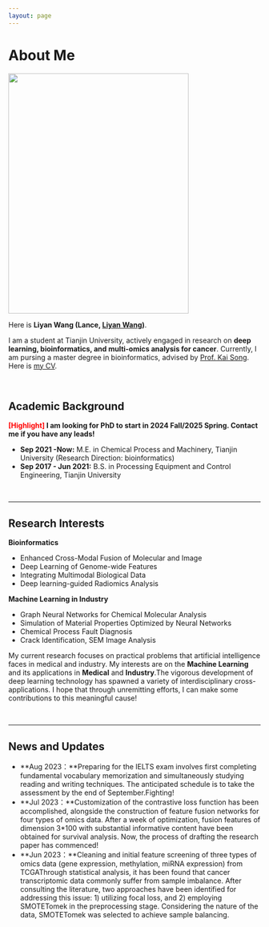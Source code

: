 ```yaml
---
layout: page
---
```


# About Me

<img src="https://Lilian-tju.github.io/lilian.jpg" class="floatpic" width="360" height="480">

Here is **Liyan Wang (Lance, [Liyan Wang](https://Lilian-tju.github.io/CV.pdf))**.

I am a student at Tianjin University, actively engaged in research on **deep learning, bioinformatics, and multi-omics analysis for cancer**. Currently, I am pursing a master degree in bioinformatics, advised by [Prof. Kai Song](https://www.researchgate.net/profile/Kai-Song-9). Here is [my CV](https://Lilian-tju.github.io/CV.pdf).

<br>

## Academic Background

**<font color='red'>[Highlight]</font> I am looking for PhD to start in 2024 Fall/2025 Spring. Contact me if you have any leads!**

- **Sep 2021 -Now:** M.E. in Chemical Process and Machinery, Tianjin University (Research Direction: bioinformatics)
- **Sep 2017 - Jun 2021:** B.S. in Processing Equipment and Control Engineering, Tianjin University

<br>

---

## Research Interests
 **Bioinformatics**
- Enhanced Cross-Modal Fusion of Molecular and Image
- Deep Learning of Genome-wide Features
- Integrating Multimodal Biological Data
- Deep learning-guided Radiomics Analysis

 **Machine Learning in Industry**
- Graph Neural Networks for Chemical Molecular Analysis
- Simulation of Material Properties Optimized by Neural Networks
- Chemical Process Fault Diagnosis
- Crack Identification, SEM Image Analysis


My current research focuses on practical problems that artificial intelligence faces in medical and industry. My interests are on the **Machine Learning** and its applications in **Medical** and **Industry**.The vigorous development of deep learning technology has spawned a variety of interdisciplinary cross-applications. I hope that through unremitting efforts, I can make some contributions to this meaningful cause!

<br>

---

## News and Updates


- **Aug 2023：**Preparing for the IELTS exam involves first completing fundamental vocabulary memorization and simultaneously studying reading and writing techniques. The anticipated schedule is to take the assessment by the end of September.Fighting!
- **Jul 2023：**Customization of the contrastive loss function has been accomplished, alongside the construction of feature fusion networks for four types of omics data. After a week of optimization, fusion features of dimension 3*100 with substantial informative content have been obtained for survival analysis. Now, the process of drafting the research paper has commenced!
- **Jun 2023：**Cleaning and initial feature screening of three types of omics data (gene expression, methylation, miRNA expression) from TCGAThrough statistical analysis, it has been found that cancer transcriptomic data commonly suffer from sample imbalance. After consulting the literature, two approaches have been identified for addressing this issue: 1) utilizing focal loss, and 2) employing SMOTETomek in the preprocessing stage. Considering the nature of the data, SMOTETomek was selected to achieve sample balancing.
